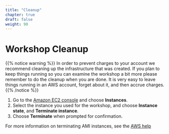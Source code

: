 ```yaml
---
title: "Cleanup"
chapter: true
draft: false
weight: 90
---
```


# Workshop Cleanup
{{% notice warning %}}
In order to prevent charges to your account we recommend cleaning up the infrastructure that was created. If you plan to keep things running so you can examine the workshop a bit more please remember to do the cleanup when you are done. It is very easy to leave things running in an AWS account, forget about it, and then accrue charges.
{{% /notice %}}


1. Go to the [Amazon EC2 console](https://console.aws.amazon.com/ec2/) and choose **Instances**. 
1. Select the instance you used for the workshop, and choose **Instance state**, and **Terminate instance**.
1. Choose **Terminate** when prompted for confirmation. 

For more information on terminating AMI instances, see the [AWS help](https://docs.aws.amazon.com/AWSEC2/latest/WindowsGuide/terminating-instances.html)